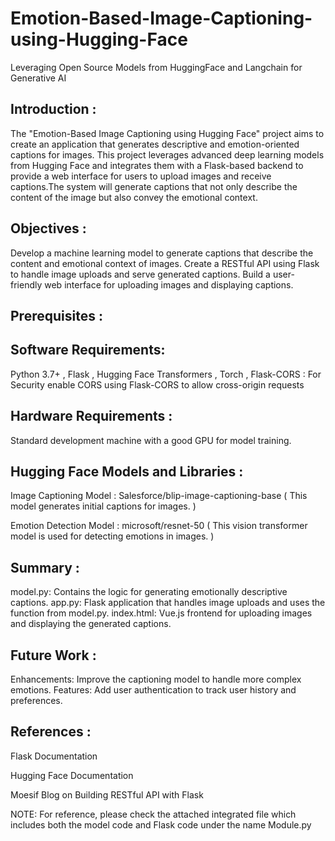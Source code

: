 # Emotion-Based-Image-Captioning-using-Hugging-Face

Leveraging Open Source Models from HuggingFace and Langchain for Generative AI

## Introduction :
The "Emotion-Based Image Captioning using Hugging Face" project aims to create an application that generates descriptive and emotion-oriented captions for images. This project leverages advanced deep learning models from Hugging Face and integrates them with a Flask-based backend to provide a web interface for users to upload images and receive captions.The system will generate captions that not only describe the content of the image but also convey the emotional context.


## Objectives : 

Develop a machine learning model to generate captions that describe the content and emotional context of images.
Create a RESTful API using Flask to handle image uploads and serve generated captions.
Build a user-friendly web interface for uploading images and displaying captions.

## Prerequisites : 

## Software Requirements:
Python 3.7+ , Flask , Hugging Face Transformers , Torch , Flask-CORS : For Security enable CORS using Flask-CORS to allow cross-origin requests

## Hardware Requirements :
Standard development machine with a good GPU for model training.

## Hugging Face Models and Libraries :

Image Captioning Model :
Salesforce/blip-image-captioning-base
( This model generates initial captions for images. ) 

Emotion Detection Model :
microsoft/resnet-50 
( This vision transformer model is used for detecting emotions in images. )


## Summary : 
model.py: Contains the logic for generating emotionally descriptive captions.
app.py: Flask application that handles image uploads and uses the function from model.py.
index.html: Vue.js frontend for uploading images and displaying the generated captions.

## Future Work : 
Enhancements: Improve the captioning model to handle more complex emotions.
Features: Add user authentication to track user history and preferences.

## References :

Flask Documentation

Hugging Face Documentation

Moesif Blog on Building RESTful API with Flask

NOTE: For reference, please check the attached integrated file which includes both the model code and Flask code under the name Module.py




